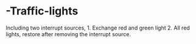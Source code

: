 # -Traffic-lights
Including two interrupt sources, 1. Exchange red and green light 2. All red lights, restore after removing the interrupt source.
